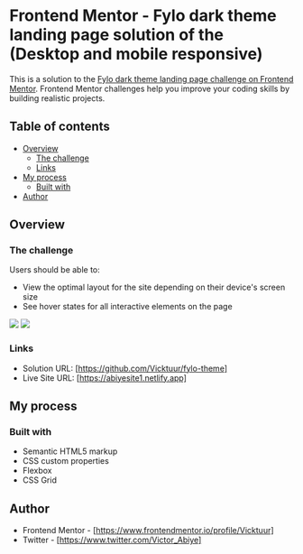 # Frontend Mentor - Fylo dark theme landing page solution of the (Desktop and mobile responsive)

This is a solution to the [Fylo dark theme landing page challenge on Frontend Mentor](https://www.frontendmentor.io/challenges/fylo-dark-theme-landing-page-5ca5f2d21e82137ec91a50fd). Frontend Mentor challenges help you improve your coding skills by building realistic projects. 

## Table of contents

- [Overview](#overview)
  - [The challenge](#the-challenge)
  - [Links](#links)
- [My process](#my-process)
  - [Built with](#built-with)
- [Author](#author)


## Overview

### The challenge

Users should be able to:

- View the optimal layout for the site depending on their device's screen size
- See hover states for all interactive elements on the page

![](./image/Desktop-view-Capstone-project.PNG)
![](./image/Mobile-view-Capstone-project.PNG)

### Links

- Solution URL: [https://github.com/Vicktuur/fylo-theme]
- Live Site URL: [https://abiyesite1.netlify.app]

## My process

### Built with

- Semantic HTML5 markup
- CSS custom properties
- Flexbox
- CSS Grid

## Author

- Frontend Mentor - [https://www.frontendmentor.io/profile/Vicktuur]
- Twitter - [https://www.twitter.com/Victor_Abiye]
